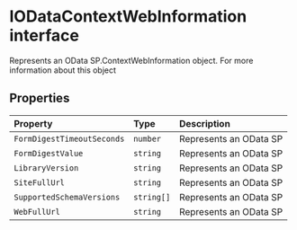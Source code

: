# IODataContextWebInformation interface





Represents an OData SP.ContextWebInformation object. For more information about this object


## Properties

| Property	   | Type	| Description|
|:-------------|:-------|:-----------|
|`FormDigestTimeoutSeconds`      | `number` | Represents an OData SP |
|`FormDigestValue`      | `string` | Represents an OData SP |
|`LibraryVersion`      | `string` | Represents an OData SP |
|`SiteFullUrl`      | `string` | Represents an OData SP |
|`SupportedSchemaVersions`      | `string[]` | Represents an OData SP |
|`WebFullUrl`      | `string` | Represents an OData SP |





